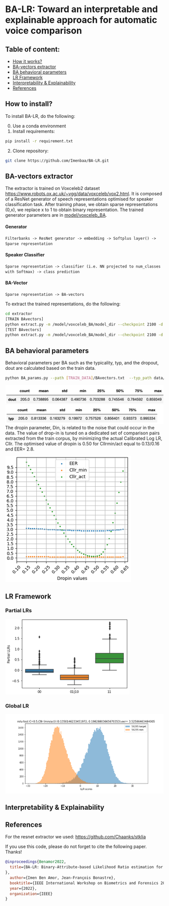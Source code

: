 # BA-LR: Toward an interpretable and explainable approach for automatic voice comparison

## Table of content:
* [How it works?](#install)
* [BA-vectors extractor](#extract)
* [BA behavioral parameters](#params)
* [LR Framework](#LR)
* [Interpretability & Explainability](#explain)
* [References](#ref)
## How to install?
To install BA-LR, do the following:

0. Use a conda environment
1. Install requirements:
```sh
pip install -r requirement.txt
```
2. Clone repository:
```sh
git clone https://github.com/Imenbaa/BA-LR.git
```
## BA-vectors extractor
The extractor is trained on Voxceleb2 dataset https://www.robots.ox.ac.uk/~vgg/data/voxceleb/vox2.html. It is composed of a ResNet generator of speech representations optimised for speaker classification task. 
After training phase, we obtain sparse representations (0,x), we replace x to 1 to obtain binary representation. The trained generator parameters are in [model/voxceleb_BA](https://github.com/Imenbaa/BA-LR/tree/main/model/voxceleb_BA/model_dir/).
#### Generator
`Filterbanks -> ResNet generator -> embedding -> Softplus layer() -> Sparse representation`  
#### Speaker Classifier
`Sparse representation -> classifier (i.e. NN projected to num_classes with Softmax) -> class prediction`
#### BA-Vector
`Sparse representation -> BA-vectors`

To extract the trained representations, do the following:
```sh
cd extractor
[TRAIN BAvectors]
python extract.py -m /model/voxceleb_BA/model_dir --checkpoint 2100 -d [WAV_FILES_TRAIN] -f "txt"
[TEST BAvectors]
python extract.py -m /model/voxceleb_BA/model_dir --checkpoint 2100 -d [WAV_FILES_Test] -f "txt"
```

## BA behavioral parameters
Behavioral parameters per BA such as the typicality, typ, and the dropout, dout are calculated based on the train data.
```sh
python BA_params.py --path [TRAIN_DATA]/BAvectors.txt  --typ_path data/typ_BA_soft.txt --dout_path data/dropout_soft.txt
```
![dout](data/dout_summary.png)
![typ](data/typ_smmary.png)
The dropin parameter, Din, is related to the noise that could occur in the data. The value of drop-in is tuned on a dedicated set of comparison
pairs extracted from the train corpus, by minimizing the actual Calibrated Log LR, Cllr. The optimised value of dropin
is 0.50 for Cllrmin/act equal to 0.13/0.16 and EER= 2.8. 

![Din](data/fig_din.png)
## LR Framework
### Partial LRs
![partials](data/boxplot_scores.png)

### Global LR
![global](data/distribution_0.5.png)

## Interpretability & Explainability
## References
For the resnet extractor we used:
https://github.com/Chaanks/stklia

If you use this code, please do not forget to cite the following paper. Thanks!
```BibTex
@inproceedings{Benamor2022,
  title={BA-LR: Binary-Attribute-based Likelihood Ratio estimation for forensic voice comparison
},
  author={Imen Ben Amor, Jean-François Bonastre},
  booktitle={IEEE International Workshop on Biometrics and Forensics 2022},
  year={2022},
  organization={IEEE}
}
```



